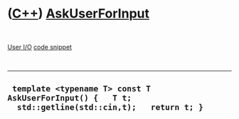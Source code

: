 



 

 

 

 

 

([C++](Cpp.md)) [AskUserForInput](CppAskUserForInput.md)
==========================================================

 

[User I/O](CppUserIo.md) [code snippet](CppCodeSnippets.md)

 

  -------------------------------------------------------------------------------------------------------
  ` template <typename T> const T AskUserForInput() {   T t;   std::getline(std::cin,t);   return t; }`
  -------------------------------------------------------------------------------------------------------

 

 

 

 

 





 



